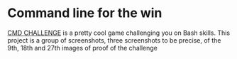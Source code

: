 # Command line for the win

[CMD CHALLENGE](https://cmdchallenge.com/) is a pretty cool game challenging you
on Bash skills. This project is a group of screenshots, three screenshots
to be precise, of the 9th, 18th and 27th images of proof of the challenge
